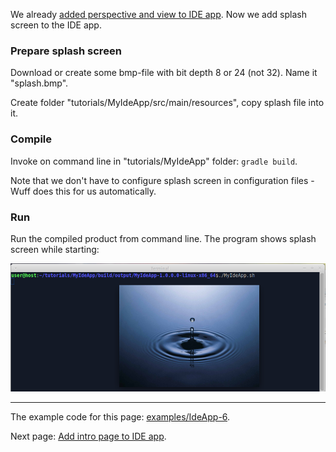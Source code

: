 We already [added perspective and view to IDE app](Add-perspective-and-view-to-IDE-app). Now we add splash screen to the IDE app.

### Prepare splash screen

Download or create some bmp-file with bit depth 8 or 24 (not 32). Name it "splash.bmp".

Create folder "tutorials/MyIdeApp/src/main/resources", copy splash file into it.

### Compile

Invoke on command line in "tutorials/MyIdeApp" folder: `gradle build`.

Note that we don't have to configure splash screen in configuration files - Wuff does this for us automatically.

### Run

Run the compiled product from command line. The program shows splash screen while starting:

![IdeApp-6-run-1](images/IdeApp-6-run-1.png)

---

The example code for this page: [examples/IdeApp-6](../tree/master/examples/IdeApp-6).

Next page: [Add intro page to IDE app](Add-intro-page-to-IDE-app).
